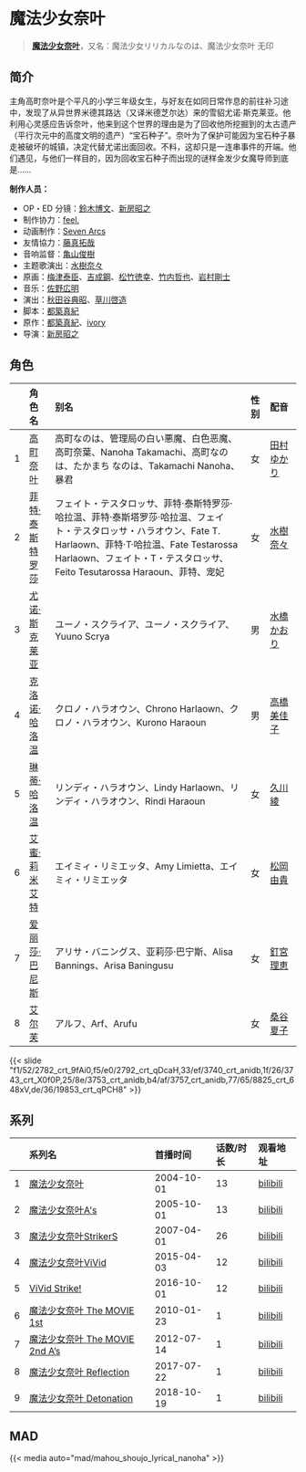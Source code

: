 # 魔法少女奈叶


> <u>**[魔法少女奈叶](https://bgm.tv/subject/1262)**</u>，又名：魔法少女リリカルなのは、魔法少女奈叶 无印

## 简介

主角高町奈叶是个平凡的小学三年级女生，与好友在如同日常作息的前往补习途中，发现了从异世界米德其路达（又译米德芝尔达）来的雪貂尤诺·斯克莱亚。他利用心灵感应告诉奈叶，他来到这个世界的理由是为了回收他所挖掘到的太古遗产（平行次元中的高度文明的遗产）“宝石种子”。奈叶为了保护可能因为宝石种子暴走被破坏的城镇，决定代替尤诺出面回收。不料，这却只是一连串事件的开端。他们遇见，与他们一样目的，因为回收宝石种子而出现的谜样金发少女魔导师到底是……



**制作人员：**
- OP・ED 分镜：[鈴木博文](https://bgm.tv/person/642)、[新房昭之](https://bgm.tv/person/692)
- 制作协力：[feel.](https://bgm.tv/person/1275)
- 动画制作：[Seven Arcs](https://bgm.tv/person/7117)
- 友情協力：[藤真拓哉](https://bgm.tv/person/6040)
- 音响监督：[亀山俊樹](https://bgm.tv/person/77)
- 主题歌演出：[水樹奈々](https://bgm.tv/person/1)
- 原画：[梅津泰臣](https://bgm.tv/person/1354)、[吉成鋼](https://bgm.tv/person/10006)、[松竹徳幸](https://bgm.tv/person/2878)、[竹内哲也](https://bgm.tv/person/3047)、[岩村剛士](https://bgm.tv/person/5058)
- 音乐：[佐野広明](https://bgm.tv/person/1415)
- 演出：[秋田谷典昭](https://bgm.tv/person/7549)、[草川啓造](https://bgm.tv/person/2913)
- 脚本：[都築真紀](https://bgm.tv/person/1414)
- 原作：[都築真紀](https://bgm.tv/person/1414)、[ivory](https://bgm.tv/person/14710)
- 导演：[新房昭之](https://bgm.tv/person/692)

## 角色

|     |   角色名   |   别名  | 性别 |  配音  |
|:--- |:------  |:----      |:---  |:--   |
| 1 | [高町奈叶](https://bgm.tv/character/2782) | 高町なのは、管理局の白い悪魔、白色恶魔、高町奈葉、Nanoha Takamachi、高町なのは、たかまち なのは、Takamachi Nanoha、暴君 | 女 | [田村ゆかり](https://bgm.tv/person/3965) |
| 2 | [菲特·泰斯特罗莎](https://bgm.tv/character/2792) | フェイト・テスタロッサ、菲特·泰斯特罗莎·哈拉温、菲特·泰斯塔罗莎·哈拉温、フェイト・テスタロッサ・ハラオウン、Fate T. Harlaown、菲特·T·哈拉温、Fate Testarossa Harlaown、フェイト・T・テスタロッサ、Feito Tesutarossa Haraoun、菲特、宠妃 | 女 | [水樹奈々](https://bgm.tv/person/1) |
| 3 | [尤诺·斯克莱亚](https://bgm.tv/character/3740) | ユーノ・スクライア、ユーノ・スクライア、Yuuno Scrya | 男 | [水橋かおり](https://bgm.tv/person/3851) |
| 4 | [克洛诺·哈洛温](https://bgm.tv/character/3743) | クロノ・ハラオウン、Chrono Harlaown、クロノ・ハラオウン、Kurono Haraoun | 男 | [高橋美佳子](https://bgm.tv/person/4412) |
| 5 | [琳蒂·哈洛温](https://bgm.tv/character/3753) | リンディ・ハラオウン、Lindy Harlaown、リンディ・ハラオウン、Rindi Haraoun | 女 | [久川綾](https://bgm.tv/person/3875) |
| 6 | [艾蜜·莉米艾特](https://bgm.tv/character/3757) | エイミィ・リミエッタ、Amy Limietta、エイミィ・リミエッタ | 女 | [松岡由貴](https://bgm.tv/person/3968) |
| 7 | [爱丽莎·巴尼斯](https://bgm.tv/character/8825) | アリサ・バニングス、亚莉莎·巴宁斯、Alisa Bannings、Arisa Baningusu | 女 | [釘宮理恵](https://bgm.tv/person/3936) |
| 8 | [艾尔芙](https://bgm.tv/character/19853) | アルフ、Arf、Arufu | 女 | [桑谷夏子](https://bgm.tv/person/4168) |

{{< slide "f1/52/2782_crt_9fAi0,f5/e0/2792_crt_qDcaH,33/ef/3740_crt_anidb,1f/26/3743_crt_X0f0P,25/8e/3753_crt_anidb,b4/af/3757_crt_anidb,77/65/8825_crt_648xV,de/36/19853_crt_qPCH8" >}}

## 系列

|     | 系列名                      | 首播时间       | 话数/时长 | 观看地址                                                       |
|:----|:-------------------------|:-----------|:------|:-----------------------------------------------------------|
| 1   |[魔法少女奈叶](https://bgm.tv/subject/1262)| 2004-10-01 | 13    | [bilibili](https://www.bilibili.com/bangumi/play/ep28677)  |
| 2   |[魔法少女奈叶A's](https://bgm.tv/subject/1263)| 2005-10-01 | 13    | [bilibili](https://www.bilibili.com/video/BV17x41147fP)    |
| 3   |[魔法少女奈叶StrikerS](https://bgm.tv/subject/1264)| 2007-04-01 | 26    | [bilibili](https://www.bilibili.com/video/BV1ds411S7jp)    |
| 4   |[魔法少女奈叶ViVid](https://bgm.tv/subject/110867)| 2015-04-03 | 12    | [bilibili](https://www.bilibili.com/bangumi/play/ss1538)   |
| 5   |[ViVid Strike!](https://bgm.tv/subject/186613)| 2016-10-01 | 12    | [bilibili](https://www.bilibili.com/bangumi/play/ss5514)   |
| 6   |[魔法少女奈叶 The MOVIE 1st](https://bgm.tv/subject/3485)| 2010-01-23 | 1     | [bilibili](https://www.bilibili.com/video/BV1Gx411w7h3)    |
| 7   |[魔法少女奈叶 The MOVIE 2nd A’s](https://bgm.tv/subject/35679)| 2012-07-14 | 1     | [bilibili](https://www.bilibili.com/bangumi/play/ss3795)   |
| 8   |[魔法少女奈叶 Reflection](https://bgm.tv/subject/68284)| 2017-07-22 | 1     | [bilibili](https://www.bilibili.com/video/BV1AW411T7eP)    |
| 9   |[魔法少女奈叶 Detonation](https://bgm.tv/subject/220403)| 2018-10-19 | 1     | [bilibili](https://www.bilibili.com/video/BV1Zy4y1b7r2?t=6057.0) |

## MAD

{{< media  auto="mad/mahou_shoujo_lyrical_nanoha"  >}}

